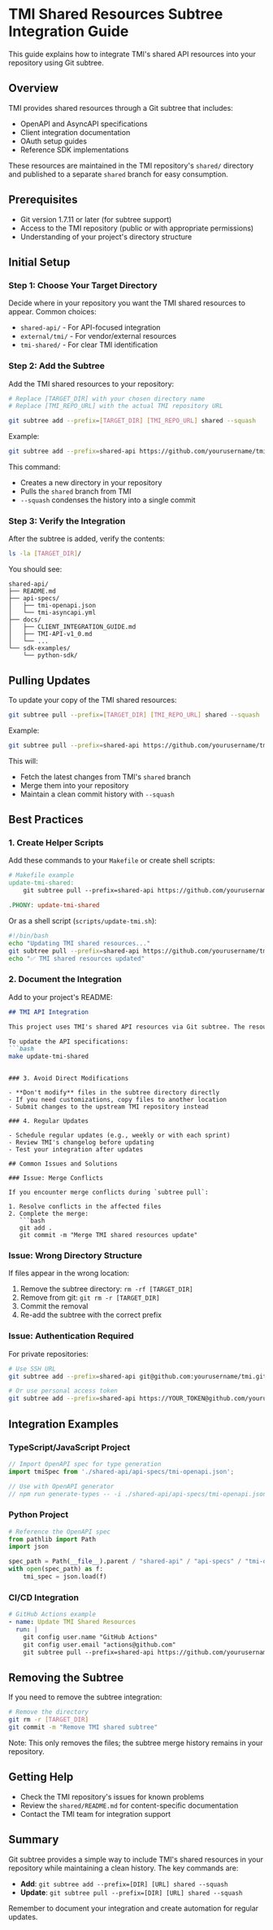 # TMI Shared Resources Subtree Integration Guide

This guide explains how to integrate TMI's shared API resources into your repository using Git subtree.

## Overview

TMI provides shared resources through a Git subtree that includes:
- OpenAPI and AsyncAPI specifications
- Client integration documentation
- OAuth setup guides
- Reference SDK implementations

These resources are maintained in the TMI repository's `shared/` directory and published to a separate `shared` branch for easy consumption.

## Prerequisites

- Git version 1.7.11 or later (for subtree support)
- Access to the TMI repository (public or with appropriate permissions)
- Understanding of your project's directory structure

## Initial Setup

### Step 1: Choose Your Target Directory

Decide where in your repository you want the TMI shared resources to appear. Common choices:
- `shared-api/` - For API-focused integration
- `external/tmi/` - For vendor/external resources
- `tmi-shared/` - For clear TMI identification

### Step 2: Add the Subtree

Add the TMI shared resources to your repository:

```bash
# Replace [TARGET_DIR] with your chosen directory name
# Replace [TMI_REPO_URL] with the actual TMI repository URL

git subtree add --prefix=[TARGET_DIR] [TMI_REPO_URL] shared --squash
```

Example:
```bash
git subtree add --prefix=shared-api https://github.com/yourusername/tmi.git shared --squash
```

This command:
- Creates a new directory in your repository
- Pulls the `shared` branch from TMI
- `--squash` condenses the history into a single commit

### Step 3: Verify the Integration

After the subtree is added, verify the contents:

```bash
ls -la [TARGET_DIR]/
```

You should see:
```
shared-api/
├── README.md
├── api-specs/
│   ├── tmi-openapi.json
│   └── tmi-asyncapi.yml
├── docs/
│   ├── CLIENT_INTEGRATION_GUIDE.md
│   ├── TMI-API-v1_0.md
│   └── ...
└── sdk-examples/
    └── python-sdk/
```

## Pulling Updates

To update your copy of the TMI shared resources:

```bash
git subtree pull --prefix=[TARGET_DIR] [TMI_REPO_URL] shared --squash
```

Example:
```bash
git subtree pull --prefix=shared-api https://github.com/yourusername/tmi.git shared --squash
```

This will:
- Fetch the latest changes from TMI's `shared` branch
- Merge them into your repository
- Maintain a clean commit history with `--squash`

## Best Practices

### 1. Create Helper Scripts

Add these commands to your `Makefile` or create shell scripts:

```makefile
# Makefile example
update-tmi-shared:
	git subtree pull --prefix=shared-api https://github.com/yourusername/tmi.git shared --squash

.PHONY: update-tmi-shared
```

Or as a shell script (`scripts/update-tmi.sh`):
```bash
#!/bin/bash
echo "Updating TMI shared resources..."
git subtree pull --prefix=shared-api https://github.com/yourusername/tmi.git shared --squash
echo "✅ TMI shared resources updated"
```

### 2. Document the Integration

Add to your project's README:

```markdown
## TMI API Integration

This project uses TMI's shared API resources via Git subtree. The resources are located in `shared-api/`.

To update the API specifications:
```bash
make update-tmi-shared
```
```

### 3. Avoid Direct Modifications

- **Don't modify** files in the subtree directory directly
- If you need customizations, copy files to another location
- Submit changes to the upstream TMI repository instead

### 4. Regular Updates

- Schedule regular updates (e.g., weekly or with each sprint)
- Review TMI's changelog before updating
- Test your integration after updates

## Common Issues and Solutions

### Issue: Merge Conflicts

If you encounter merge conflicts during `subtree pull`:

1. Resolve conflicts in the affected files
2. Complete the merge:
   ```bash
   git add .
   git commit -m "Merge TMI shared resources update"
   ```

### Issue: Wrong Directory Structure

If files appear in the wrong location:
1. Remove the subtree directory: `rm -rf [TARGET_DIR]`
2. Remove from git: `git rm -r [TARGET_DIR]`
3. Commit the removal
4. Re-add the subtree with the correct prefix

### Issue: Authentication Required

For private repositories:
```bash
# Use SSH URL
git subtree add --prefix=shared-api git@github.com:yourusername/tmi.git shared --squash

# Or use personal access token
git subtree add --prefix=shared-api https://YOUR_TOKEN@github.com/yourusername/tmi.git shared --squash
```

## Integration Examples

### TypeScript/JavaScript Project

```typescript
// Import OpenAPI spec for type generation
import tmiSpec from './shared-api/api-specs/tmi-openapi.json';

// Use with OpenAPI generator
// npm run generate-types -- -i ./shared-api/api-specs/tmi-openapi.json
```

### Python Project

```python
# Reference the OpenAPI spec
from pathlib import Path
import json

spec_path = Path(__file__).parent / "shared-api" / "api-specs" / "tmi-openapi.json"
with open(spec_path) as f:
    tmi_spec = json.load(f)
```

### CI/CD Integration

```yaml
# GitHub Actions example
- name: Update TMI Shared Resources
  run: |
    git config user.name "GitHub Actions"
    git config user.email "actions@github.com"
    git subtree pull --prefix=shared-api https://github.com/yourusername/tmi.git shared --squash
```

## Removing the Subtree

If you need to remove the subtree integration:

```bash
# Remove the directory
git rm -r [TARGET_DIR]
git commit -m "Remove TMI shared subtree"
```

Note: This only removes the files; the subtree merge history remains in your repository.

## Getting Help

- Check the TMI repository's issues for known problems
- Review the `shared/README.md` for content-specific documentation
- Contact the TMI team for integration support

## Summary

Git subtree provides a simple way to include TMI's shared resources in your repository while maintaining a clean history. The key commands are:

- **Add**: `git subtree add --prefix=[DIR] [URL] shared --squash`
- **Update**: `git subtree pull --prefix=[DIR] [URL] shared --squash`

Remember to document your integration and create automation for regular updates.